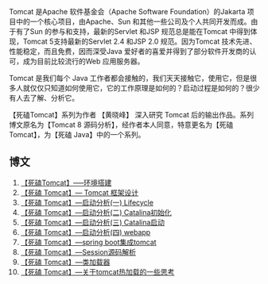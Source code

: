 Tomcat 是Apache 软件基金会（Apache Software Foundation）的Jakarta
项目中的一个核心项目，由Apache、Sun 和其他一些公司及个人共同开发而成。由于有了Sun 的参与和支持，最新的Servlet 和JSP
规范总是能在Tomcat 中得到体现，Tomcat 5支持最新的Servlet 2.4 和JSP 2.0 规范。因为Tomcat
技术先进、性能稳定，而且免费，因而深受Java 爱好者的喜爱并得到了部分软件开发商的认可，成为目前比较流行的Web 应用服务器。

Tomcat 是我们每个 Java
工作者都会接触的，我们天天接触它，使用它，但是很多人就仅仅只知道如何使用它，它的工作原理是如何的？启动过程是如何的？很少有人去了解、分析它。

【死磕Tomcat】系列为作者 【黄晓峰】 深入研究 Tomcat 后的输出作品。系列博文原名为【Tomcat 8
源码分析】，经作者本人同意，特意更名为【死磕 Tomcat】，为【死磕 Java】中的一个系列。

## 博文

  1. [【死磕Tomcat】—–环境搭建](http://cmsblogs.com/?p=2492)
  2. [【死磕 Tomcat】— Tomcat 框架设计](http://cmsblogs.com/?p=2664)
  3. [【死磕 Tomcat】—启动分析(一) Lifecycle](http://cmsblogs.com/?p=2666)
  4. [【死磕 Tomcat】—启动分析(二) Catalina初始化](http://cmsblogs.com/?p=2668)
  5. [【死磕 Tomcat】—启动分析(三) Catalina启动](http://cmsblogs.com/?p=2670)
  6. [【死磕 Tomcat】—启动分析(四) webapp](http://cmsblogs.com/?p=2672)
  7. [【死磕 Tomcat】—spring boot集成tomcat](http://cmsblogs.com/?p=2674)
  8. [【死磕 Tomcat】—Session源码解析](http://cmsblogs.com/?p=2678)
  9. [【死磕 Tomcat】—类加载器](http://cmsblogs.com/?p=2680)
  10. [【死磕 Tomcat】—关于tomcat热加载的一些思考](http://cmsblogs.com/?p=2682)

